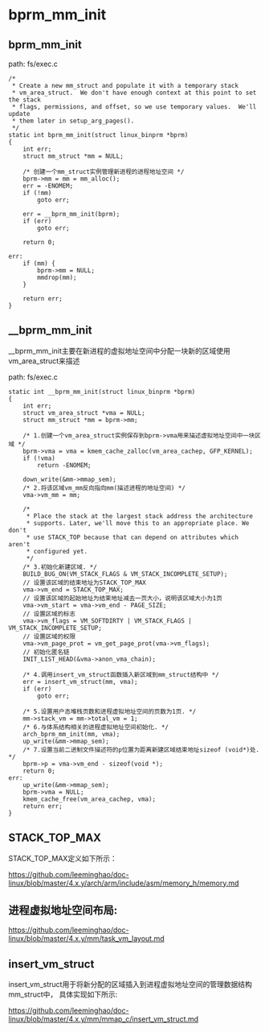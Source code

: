 bprm_mm_init
========================================

bprm_mm_init
----------------------------------------

path: fs/exec.c
```
/*
 * Create a new mm_struct and populate it with a temporary stack
 * vm_area_struct.  We don't have enough context at this point to set the stack
 * flags, permissions, and offset, so we use temporary values.  We'll update
 * them later in setup_arg_pages().
 */
static int bprm_mm_init(struct linux_binprm *bprm)
{
    int err;
    struct mm_struct *mm = NULL;

    /* 创建一个mm_struct实例管理新进程的进程地址空间 */
    bprm->mm = mm = mm_alloc();
    err = -ENOMEM;
    if (!mm)
        goto err;

    err = __bprm_mm_init(bprm);
    if (err)
        goto err;

    return 0;

err:
    if (mm) {
        bprm->mm = NULL;
        mmdrop(mm);
    }

    return err;
}
```

__bprm_mm_init
----------------------------------------

__bprm_mm_init主要在新进程的虚拟地址空间中分配一块新的区域使用vm_area_struct来描述

path: fs/exec.c
```
static int __bprm_mm_init(struct linux_binprm *bprm)
{
    int err;
    struct vm_area_struct *vma = NULL;
    struct mm_struct *mm = bprm->mm;

    /* 1.创建一个vm_area_struct实例保存到bprm->vma用来描述虚拟地址空间中一块区域 */
    bprm->vma = vma = kmem_cache_zalloc(vm_area_cachep, GFP_KERNEL);
    if (!vma)
        return -ENOMEM;

    down_write(&mm->mmap_sem);
    /* 2.将该区域vm_mm反向指向mm(描述进程的地址空间) */
    vma->vm_mm = mm;

    /*
     * Place the stack at the largest stack address the architecture
     * supports. Later, we'll move this to an appropriate place. We don't
     * use STACK_TOP because that can depend on attributes which aren't
     * configured yet.
     */
    /* 3.初始化新建区域. */
    BUILD_BUG_ON(VM_STACK_FLAGS & VM_STACK_INCOMPLETE_SETUP);
    // 设置该区域的结束地址为STACK_TOP_MAX
    vma->vm_end = STACK_TOP_MAX;
    // 设置该区域的起始地址为结束地址减去一页大小，说明该区域大小为1页
    vma->vm_start = vma->vm_end - PAGE_SIZE;
    // 设置区域的标志
    vma->vm_flags = VM_SOFTDIRTY | VM_STACK_FLAGS | VM_STACK_INCOMPLETE_SETUP;
    // 设置区域的权限
    vma->vm_page_prot = vm_get_page_prot(vma->vm_flags);
    // 初始化匿名链
    INIT_LIST_HEAD(&vma->anon_vma_chain);

    /* 4.调用insert_vm_struct函数插入新区域到mm_struct结构中 */
    err = insert_vm_struct(mm, vma);
    if (err)
        goto err;

    /* 5.设置用户态堆栈页数和进程虚拟地址空间的页数为1页. */
    mm->stack_vm = mm->total_vm = 1;
    /* 6.与体系结构相关的进程虚拟地址空间初始化. */
    arch_bprm_mm_init(mm, vma);
    up_write(&mm->mmap_sem);
    /* 7.设置当前二进制文件描述符的p位置为距离新建区域结束地址sizeof (void*)处. */
    bprm->p = vma->vm_end - sizeof(void *);
    return 0;
err:
    up_write(&mm->mmap_sem);
    bprm->vma = NULL;
    kmem_cache_free(vm_area_cachep, vma);
    return err;
}
```

STACK_TOP_MAX
----------------------------------------

STACK_TOP_MAX定义如下所示：

https://github.com/leeminghao/doc-linux/blob/master/4.x.y/arch/arm/include/asm/memory_h/memory.md

进程虚拟地址空间布局:
----------------------------------------

https://github.com/leeminghao/doc-linux/blob/master/4.x.y/mm/task_vm_layout.md

insert_vm_struct
----------------------------------------

insert_vm_struct用于将新分配的区域插入到进程虚拟地址空间的管理数据结构mm_struct中，
具体实现如下所示:

https://github.com/leeminghao/doc-linux/blob/master/4.x.y/mm/mmap_c/insert_vm_struct.md
